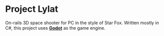 # Project Lylat
On-rails 3D space shooter for PC in the style of Star Fox.
Written mostly in C#, this project uses **[Godot](https://godotengine.org)** as the game engine.
